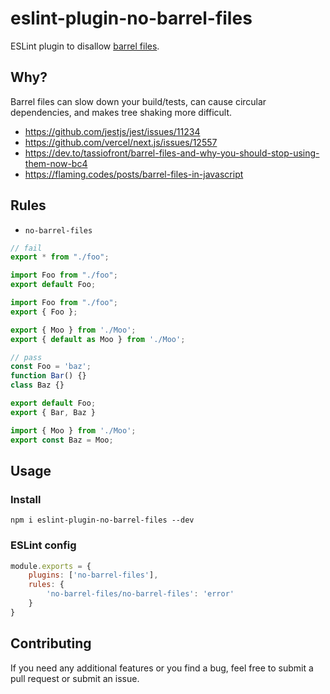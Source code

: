 # eslint-plugin-no-barrel-files
ESLint plugin to disallow [barrel files](https://github.com/basarat/typescript-book/blob/master/docs/tips/barrel.md).

## Why?
Barrel files can slow down your build/tests, can cause circular dependencies, and makes tree shaking more difficult.

- https://github.com/jestjs/jest/issues/11234
- https://github.com/vercel/next.js/issues/12557
- https://dev.to/tassiofront/barrel-files-and-why-you-should-stop-using-them-now-bc4
- https://flaming.codes/posts/barrel-files-in-javascript

## Rules
- `no-barrel-files`
```js
// fail
export * from "./foo";

import Foo from "./foo";
export default Foo;

import Foo from "./foo";
export { Foo };

export { Moo } from './Moo';
export { default as Moo } from './Moo';

// pass
const Foo = 'baz';
function Bar() {}
class Baz {}

export default Foo;
export { Bar, Baz }

import { Moo } from './Moo';
export const Baz = Moo;
```

## Usage

### Install
```shell
npm i eslint-plugin-no-barrel-files --dev
```

### ESLint config
```js
module.exports = {
    plugins: ['no-barrel-files'],
    rules: {
        'no-barrel-files/no-barrel-files': 'error'
    }
}
```

## Contributing
If you need any additional features or you find a bug, feel free to submit a pull request or submit an issue.

